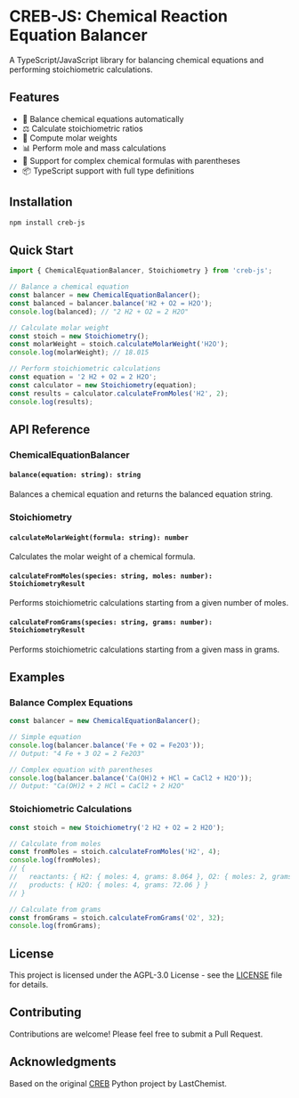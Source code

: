 # CREB-JS: Chemical Reaction Equation Balancer

A TypeScript/JavaScript library for balancing chemical equations and performing stoichiometric calculations.

## Features

- 🧪 Balance chemical equations automatically
- ⚖️ Calculate stoichiometric ratios
- 🧮 Compute molar weights
- 📊 Perform mole and mass calculations
- 🔬 Support for complex chemical formulas with parentheses
- 📦 TypeScript support with full type definitions

## Installation

```bash
npm install creb-js
```

## Quick Start

```javascript
import { ChemicalEquationBalancer, Stoichiometry } from 'creb-js';

// Balance a chemical equation
const balancer = new ChemicalEquationBalancer();
const balanced = balancer.balance('H2 + O2 = H2O');
console.log(balanced); // "2 H2 + O2 = 2 H2O"

// Calculate molar weight
const stoich = new Stoichiometry();
const molarWeight = stoich.calculateMolarWeight('H2O');
console.log(molarWeight); // 18.015

// Perform stoichiometric calculations
const equation = '2 H2 + O2 = 2 H2O';
const calculator = new Stoichiometry(equation);
const results = calculator.calculateFromMoles('H2', 2);
console.log(results);
```

## API Reference

### ChemicalEquationBalancer

#### `balance(equation: string): string`
Balances a chemical equation and returns the balanced equation string.

### Stoichiometry

#### `calculateMolarWeight(formula: string): number`
Calculates the molar weight of a chemical formula.

#### `calculateFromMoles(species: string, moles: number): StoichiometryResult`
Performs stoichiometric calculations starting from a given number of moles.

#### `calculateFromGrams(species: string, grams: number): StoichiometryResult`
Performs stoichiometric calculations starting from a given mass in grams.

## Examples

### Balance Complex Equations

```javascript
const balancer = new ChemicalEquationBalancer();

// Simple equation
console.log(balancer.balance('Fe + O2 = Fe2O3'));
// Output: "4 Fe + 3 O2 = 2 Fe2O3"

// Complex equation with parentheses
console.log(balancer.balance('Ca(OH)2 + HCl = CaCl2 + H2O'));
// Output: "Ca(OH)2 + 2 HCl = CaCl2 + 2 H2O"
```

### Stoichiometric Calculations

```javascript
const stoich = new Stoichiometry('2 H2 + O2 = 2 H2O');

// Calculate from moles
const fromMoles = stoich.calculateFromMoles('H2', 4);
console.log(fromMoles);
// {
//   reactants: { H2: { moles: 4, grams: 8.064 }, O2: { moles: 2, grams: 63.998 } },
//   products: { H2O: { moles: 4, grams: 72.06 } }
// }

// Calculate from grams
const fromGrams = stoich.calculateFromGrams('O2', 32);
console.log(fromGrams);
```

## License

This project is licensed under the AGPL-3.0 License - see the [LICENSE](LICENSE) file for details.

## Contributing

Contributions are welcome! Please feel free to submit a Pull Request.

## Acknowledgments

Based on the original [CREB](https://github.com/LastChemist/CREB-Chemical_Reaction_Equation_Balancer) Python project by LastChemist.
